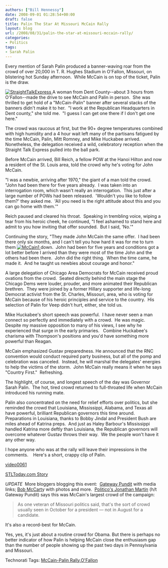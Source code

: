 ```yaml
---
authors: ["Bill Hennessy"]
date: 2008-09-01 01:28:54+00:00
draft: false
title: Palin The Star At Missouri McCain Rally
layout: blog
url: /2008/08/31/palin-the-star-at-missouri-mccain-rally/
categories:
- Politics
tags:
- Sarah Palin
---
```


Every mention of Sarah Palin produced a banner-waving roar from the crowd of over 20,000 in T. R. Hughes Stadium in O'Fallon, Missouri, on blistering hot Sunday afternoon.  While McCain is on top of the ticket, Palin is the draw.

[![StraightTalkExpress](https://hennessysview.com/wp-content/uploads/2008/08/straighttalkexpress-thumb.jpg)
](https://hennessysview.com/wp-content/uploads/2008/08/straighttalkexpress.jpg)A woman from Dent County--about 3 hours from O'Fallon--made the drive to see McCain and Palin in person.  She was thrilled to get hold of a "McCain-Palin" banner after several stacks of the banners didn't make it to her.  "I work at the Republican Headquarters in Dent county," she told me.  "I guess I can get one there if I don't get one here."

The crowd was raucous at first, but the 90+ degree temperatures combined with high humidity and a 4 hour wait left many of the partisans fatigued by the time McCain, Palin, Mitt Romney, and Mike Huckabee arrived.  Nonetheless, the delegation received a wild, celebratory reception when the Straight Talk Express pulled into the ball park.

Before McCain arrived, Bill Reich, a fellow POW at the Hanoi Hilton and now a resident of the St. Louis area, told the crowd why he's voting for John McCain.

"I was a newbie, arriving after 1970," the giant of a man told the crowd.  "John had been there for five years already.  I was taken into an interrogation room, which wasn't really an interrogation.  This just after a large number of POWs had been released.  'Wouldn't you like to follow them?' they asked me.  'All you need is the right attitude about this and you can go home with them.'"

Reich paused and cleared his throat.  Speaking in trembling voice, wiping a tear from his heroic cheek, he continued, "I feel ashamed to stand here and admit to you how inviting that offer sounded.  But I said, 'No.'"

Continuing the story, "They made John McCain the same offer.  I had been there only six months, and I can't tell you how hard it was for me to turn them [![McCain1](https://hennessysview.com/wp-content/uploads/2008/08/mccain1-thumb.jpg)
](https://hennessysview.com/wp-content/uploads/2008/08/mccain1.jpg)down.  John had been for five years and conditions got a lot better before I arrived than they were most of the time John and the others had been there.  John did the right thing.  When the time came, he made it.  And he taught us newbies about courage and honor."

A large delegation of Chicago Area Democrats for McCain received proud ovations from the crowd.  Seated directly behind the main stage the Chicago Dems were louder, prouder, and more animated their Republican brethren.  They were joined by a former Hillary supporter and life-long Democrat activist from the St. Charles, Missouri, area, who is voting for McCain because of his heroic principles and service to the country.  His selection of Palin for Veep didn't hurt, either, she told us.

Mike Huckabee's short speech was powerful.  I have never seen a man connect so perfectly and immediately with a crowd.  He was magic.  Despite my massive opposition to many of his views, I see why he experienced that surge in the early primaries.   Combine Huckabee's charisma with Thompson's positions and you'd have something more powerful than Reagan.

McCain emphasized Gustav preparedness. He announced that the RNC convention would conduct required party business, but all of the pomp and celebration was canceled.  Instead, he will marshal the delegates' energies to help the victims of the storm.  John McCain really means it when he says "Country First."  Refreshing.

The highlight, of course, and longest speech of the day was Governor Sarah Palin.  The hot, tired crowd returned to full-throated life when McCain introduced his running mate.

Palin also concentrated on the need for relief efforts over politics, but she reminded the crowd that Louisiana, Mississippi, Alabama, and Texas all have powerful, brilliant Republican governors this time around.  Preparations in Louisiana, thanks to Bobby Jindal and President Bush are miles ahead of Katrina preps.  And just as Haley Barbour's Mississippi handled Katrina more deftly than Louisiana, the Republican governors will overcome whatever Gustav throws their way.  We the people won't have it any other way.

I hope anyone who was at the rally will leave their impressions in the comments.    Here's a short, crappy clip of Palin.

[video0061](https://hennessysview.com/wp-content/uploads/2008/08/video0061.3gp)

[STLToday.com Story](https://www.stltoday.com/blogzone/political-fix/political-fix/2008/08/mccain-arrives-at-ofallon-ballpark/)

*UPDATE*  More bloggers blogging this event:  [Gateway Pundit](https://gatewaypundit.blogspot.com/2008/08/wow-20000-turn-out-to-see-sarah-palin.html) with media links; [Bob McCart](https://bobmccarty.com/2008/08/31/huge-crowd-welcomes-mccain-palin-to-missouri/)y with photos and more.  [Politico's Jonathan Martin](https://www.politico.com/blogs/jonathanmartin/0808/The_Palin_effect_crowd_size.html?showall) (h/t Gateway Pundit) says this was McCain's largest crowd of the campaign:


> As one veteran of Missouri politics said, that's the sort of crowd usually seen in October for a president — not in August for a candidate.

It's also a record-best for McCain.

Yes, yes, it's just about a routine crowd for Obama. But there is perhaps no better indicator of how Palin is helping McCain close the enthusiasm gap than the number of people showing up the past two days in Pennsylvania and Missouri.




Technorati Tags: [McCain-Palin Rally](https://technorati.com/tags/McCain-Palin%20Rally),[O'Fallon](https://technorati.com/tags/O'Fallon)
